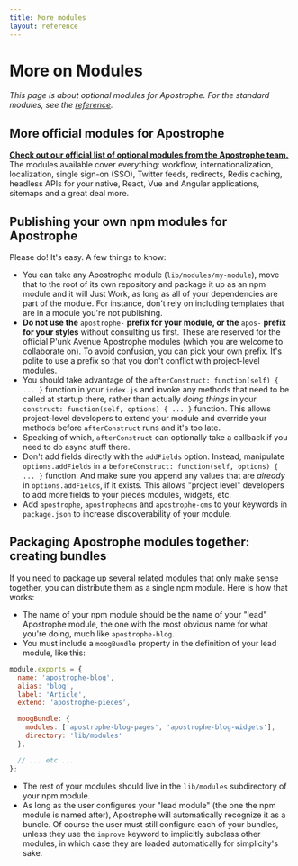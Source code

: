 ```yaml
---
title: More modules
layout: reference
---
```


# More on Modules

_This page is about optional modules for Apostrophe. For the standard modules, see the_ [_reference_](https://github.com/stuartromanek/docs/tree/cb557814ff24a7f154118f1e1a6bf5c16a8a2a96/modules/index.html)_._

## More official modules for Apostrophe

[**Check out our official list of optional modules from the Apostrophe team.**](https://apostrophecms.org/extend) The modules available cover everything: workflow, internationalization, localization, single sign-on \(SSO\), Twitter feeds, redirects, Redis caching, headless APIs for your native, React, Vue and Angular applications, sitemaps and a great deal more.

## Publishing your own npm modules for Apostrophe

Please do! It's easy. A few things to know:

* You can take any Apostrophe module \(`lib/modules/my-module`\), move that to the root of its own repository and package it up as an npm module and it will Just Work, as long as all of your dependencies are part of the module. For instance, don't rely on including templates that are in a module you're not publishing.
* **Do not use the** `apostrophe-` **prefix for your module, or the** `apos-` **prefix for your styles** without consulting us first. These are reserved for the official P'unk Avenue Apostrophe modules \(which you are welcome to collaborate on\). To avoid confusion, you can pick your own prefix. It's polite to use a prefix so that you don't conflict with project-level modules.
* You should take advantage of the `afterConstruct: function(self) { ... }` function in your `index.js` and invoke any methods that need to be called at startup there, rather than actually _doing things_ in your `construct: function(self, options) { ... }` function. This allows project-level developers to extend your module and override your methods before `afterConstruct` runs and it's too late.
* Speaking of which, `afterConstruct` can optionally take a callback if you need to do async stuff there.
* Don't add fields directly with the `addFields` option. Instead, manipulate `options.addFields` in a `beforeConstruct: function(self, options) { ... }` function. And make sure you append any values that are _already_ in `options.addFields`, if it exists. This allows "project level" developers to add more fields to your pieces modules, widgets, etc.
* Add `apostrophe`, `apostrophecms` and `apostrophe-cms` to your keywords in `package.json` to increase discoverability of your module.

## Packaging Apostrophe modules together: creating bundles

If you need to package up several related modules that only make sense together, you can distribute them as a single npm module. Here is how that works:

* The name of your npm module should be the name of your "lead" Apostrophe module, the one with the most obvious name for what you're doing, much like `apostrophe-blog`.
* You must include a `moogBundle` property in the definition of your lead module, like this:

```javascript
module.exports = {
  name: 'apostrophe-blog',
  alias: 'blog',
  label: 'Article',
  extend: 'apostrophe-pieces',

  moogBundle: {
    modules: ['apostrophe-blog-pages', 'apostrophe-blog-widgets'],
    directory: 'lib/modules'
  },

  // ... etc ...
};
```

* The rest of your modules should live in the `lib/modules` subdirectory of your npm module.
* As long as the user configures your "lead module" \(the one the npm module is named after\), Apostrophe will automatically recognize it as a bundle. Of course the user must still configure each of your bundles, unless they use the `improve` keyword to implicitly subclass other modules, in which case they are loaded automatically for simplicity's sake.

